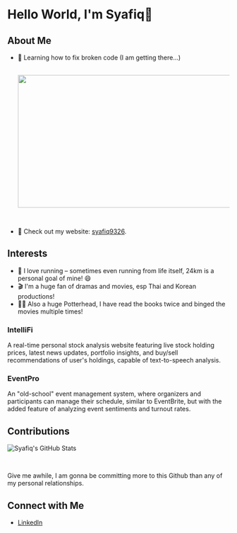 # Hello World, I'm Syafiq👋

## About Me
- 🌱 Learning how to fix broken code (I am getting there...)

  <div align="center">
    <br/>
  <img src="https://64.media.tumblr.com/672edb17310fe8d43e9f95cdaf679ba4/tumblr_mgkobhdGTU1qz51ako1_500.gif" width="500" height="300"/>
</div><br/>

- 📝 Check out my website: [syafiq9326](https://sites.google.com/view/syafiq9326).

## Interests
- 🏃 I love running – sometimes even running from life itself, 24km is a personal goal of mine! 😄
- 🎬 I'm a huge fan of dramas and movies, esp Thai and Korean productions!
- 🧙‍♂️ Also a huge Potterhead, I have read the books twice and binged the movies multiple times!
  
### IntelliFi
A real-time personal stock analysis website featuring live stock holding prices, latest news updates, portfolio insights, and buy/sell recommendations of user's holdings, capable of text-to-speech analysis.

### EventPro
An "old-school" event management system, where organizers and participants can manage their schedule, similar to EventBrite, but with the added feature of analyzing event sentiments and turnout rates.

## Contributions

![Syafiq's GitHub Stats](https://github-readme-stats.vercel.app/api?username=syafiq9326&show_icons=true&theme=radical&count_private=true&cache_bust=true)

<br/>

Give me awhile, I am gonna be committing more to this Github than any of my personal relationships.


## Connect with Me
- [LinkedIn](https://www.linkedin.com/in/syafiq9326)
